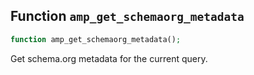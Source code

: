 ## Function `amp_get_schemaorg_metadata`

```php
function amp_get_schemaorg_metadata();
```

Get schema.org metadata for the current query.

